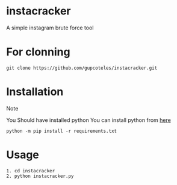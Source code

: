 # instacracker

A simple instagram brute force tool

# For clonning

```
git clone https://github.com/gupcoteles/instacracker.git
```

# Installation

>[!NOTE]
>You Should have installed python
>You can install python from <a href="https://www.python.org/downloads/">here</a>

```
python -m pip install -r requirements.txt
```

# Usage

```
1. cd instacracker
2. python instacracker.py
```
